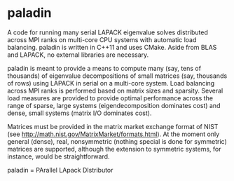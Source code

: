 # paladin
A code for running many serial LAPACK eigenvalue solves distributed across MPI ranks on multi-core CPU systems with automatic load balancing. paladin is written in C++11 and uses CMake. Aside from BLAS and LAPACK, no external libraries are necessary.

paladin is meant to provide a means to compute many (say, tens of thousands) of eigenvalue decompositions of small matrices (say, thousands of rows) using LAPACK in serial on a multi-core system.
Load balancing across MPI ranks is performed based on matrix sizes and sparsity.
Several load measures are provided to provide optimal performance across the range of sparse, large systems (eigendecomposition dominates cost) and dense, small systems (matrix I/O dominates cost).

Matrices must be provided in the matrix market exchange format of NIST (see http://math.nist.gov/MatrixMarket/formats.html).
At the moment only general (dense), real, nonsymmetric (nothing special is done for symmetric) matrices are supported, although the extension to symmetric systems, for instance, would be straightforward.

paladin = PArallel LApack DIstributor